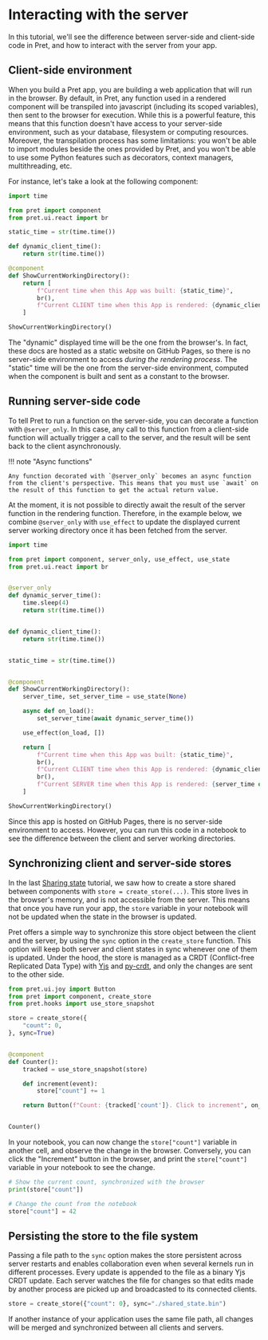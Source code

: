 # Interacting with the server

In this tutorial, we'll see the difference between server-side and client-side code in Pret, and how to interact with the server from your app.

## Client-side environment

When you build a Pret app, you are building a web application that will run in the browser. By default, in Pret, any function used in a rendered component will be transpiled into javascript (including its scoped variables), then sent to the browser for execution. While this is a powerful
feature, this means that this function doesn't have access to your server-side environment, such as your database, filesystem or computing resources.
Moreover, the transpilation process has some limitations: you won't be able to import modules beside the ones provided by Pret, and you won't be able to use some Python features such as decorators, context managers, multithreading, etc.

For instance, let's take a look at the following component:

```python { .render-with-pret }
import time

from pret import component
from pret.ui.react import br

static_time = str(time.time())

def dynamic_client_time():
    return str(time.time())

@component
def ShowCurrentWorkingDirectory():
    return [
        f"Current time when this App was built: {static_time}",
        br(),
        f"Current CLIENT time when this App is rendered: {dynamic_client_time()}",
    ]

ShowCurrentWorkingDirectory()
```

The "dynamic" displayed time will be the one from the browser's. In fact, these docs are hosted as a static website on GitHub Pages, so there is no server-side environment to access *during the rendering process*. The "static" time will be the one from the server-side environment, computed when the component is built and sent as a constant to the browser.

## Running server-side code

To tell Pret to run a function on the server-side, you can decorate a function with `@server_only`. In this case, any call to this function from a client-side function will actually trigger a call to the server, and the result will be sent back to the client asynchronously.

!!! note "Async functions"

    Any function decorated with `@server_only` becomes an async function from the client's perspective. This means that you must use `await` on the result of this function to get the actual return value.

At the moment, it is not possible to directly await the result of the server function in the rendering function. Therefore, in the example below, we combine `@server_only` with `use_effect` to update the displayed current server working directory once it has been fetched from the server.

```python { .no-exec }
import time

from pret import component, server_only, use_effect, use_state
from pret.ui.react import br


@server_only
def dynamic_server_time():
    time.sleep(4)
    return str(time.time())


def dynamic_client_time():
    return str(time.time())


static_time = str(time.time())


@component
def ShowCurrentWorkingDirectory():
    server_time, set_server_time = use_state(None)

    async def on_load():
        set_server_time(await dynamic_server_time())

    use_effect(on_load, [])

    return [
        f"Current time when this App was built: {static_time}",
        br(),
        f"Current CLIENT time when this App is rendered: {dynamic_client_time()}",
        br(),
        f"Current SERVER time when this App is rendered: {server_time or 'Waiting for server...'}",
    ]

ShowCurrentWorkingDirectory()
```

Since this app is hosted on GitHub Pages, there is no server-side environment to access. However, you can run this code in a notebook to see the difference between the client and server working directories.


## Synchronizing client and server-side stores

In the last [Sharing state]("./sharing-state.md") tutorial, we saw how to create a store shared between components with `store = create_store(...)`. This store lives in the browser's memory, and is not accessible from the server. This means that once you have run your app, the `store` variable in your notebook will not be updated when the state in the browser is updated.

Pret offers a simple way to synchronize this store object between the client and the server, by using the `sync` option in the `create_store` function. This option will keep both server and client states in sync whenever one of them is updated. Under the hood, the store is managed as a CRDT (Conflict-free Replicated Data Type) with [Yjs](https://github.com/yjs/yjs) and [py-crdt](https://github.com/y-crdt/pycrdt), and only the changes are sent to the other side.

```python { .render-with-pret }
from pret.ui.joy import Button
from pret import component, create_store
from pret.hooks import use_store_snapshot

store = create_store({
    "count": 0,
}, sync=True)


@component
def Counter():
    tracked = use_store_snapshot(store)

    def increment(event):
        store["count"] += 1

    return Button(f"Count: {tracked['count']}. Click to increment", on_click=increment)


Counter()
```

In your notebook, you can now change the `store["count"]` variable in another cell, and observe the change in the browser. Conversely, you can click the "Increment" button in the browser, and print the `store["count"]` variable in your notebook to see the change.

```python
# Show the current count, synchronized with the browser
print(store["count"])

# Change the count from the notebook
store["count"] = 42
```

## Persisting the store to the file system

Passing a file path to the `sync` option makes the store persistent across server restarts and enables collaboration even when several kernels run in different processes. Every update is appended to the file as a binary Yjs CRDT update. Each server watches the file for changes so that edits made by another process are picked up and broadcasted to its connected clients.

```python
store = create_store({"count": 0}, sync="./shared_state.bin")
```

If another instance of your application uses the same file path, all changes will be merged and synchronized between all clients and servers.
